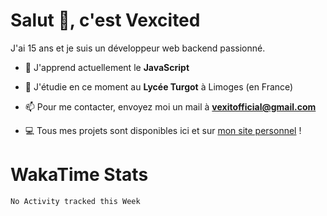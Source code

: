 # Salut 👋, c'est Vexcited
J'ai 15 ans et je suis un développeur web backend passionné.

- 🔭 J'apprend actuellement le **JavaScript**

- 🌱 J'étudie en ce moment au **Lycée Turgot** à Limoges (en France)

- 📫 Pour me contacter, envoyez moi un mail à <a href="mailto:vexitofficial@gmail.com">**vexitofficial@gmail.com**</a>

- 💻 Tous mes projets sont disponibles ici et sur <a href="https://www.vexcited.me">mon site personnel</a> !

# WakaTime Stats

<!--START_SECTION:waka-->
```text
No Activity tracked this Week
```
<!--END_SECTION:waka-->
